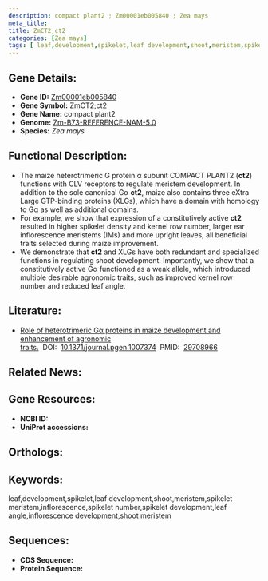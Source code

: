 ```yaml
---
description: compact plant2 ; Zm00001eb005840 ; Zea mays
meta_title:
title: ZmCT2;ct2
categories: [Zea mays]
tags: [ leaf,development,spikelet,leaf development,shoot,meristem,spikelet meristem,inflorescence,spikelet number,spikelet development,leaf angle,inflorescence development,shoot meristem ]
---
```


## Gene Details:
- **Gene ID:**	[Zm00001eb005840]()
- **Gene Symbol:** ZmCT2;ct2
- **Gene Name:** compact plant2
- **Genome:** [Zm-B73-REFERENCE-NAM-5.0]()
- **Species:** *Zea mays*

## Functional Description:
   - The maize heterotrimeric G protein α subunit COMPACT PLANT2 (**ct2**) functions with CLV receptors to regulate meristem development. In addition to the sole canonical Gα **ct2**, maize also contains three eXtra Large GTP-binding proteins (XLGs), which have a domain with homology to Gα as well as additional domains.
   - For example, we show that expression of a constitutively active **ct2** resulted in higher spikelet density and kernel row number, larger ear inflorescence meristems (IMs) and more upright leaves, all beneficial traits selected during maize improvement.
   - We demonstrate that **ct2** and XLGs have both redundant and specialized functions in regulating shoot development. Importantly, we show that a constitutively active Gα functioned as a weak allele, which introduced multiple desirable agronomic traits, such as improved kernel row number and reduced leaf angle.

## Literature:
   - [Role of heterotrimeric Gα proteins in maize development and enhancement of agronomic traits.]( https://www.ncbi.nlm.nih.gov/pmc/articles/PMC5945058/)&nbsp;&nbsp;DOI:&nbsp;&nbsp;[10.1371/journal.pgen.1007374](https://www.ncbi.nlm.nih.gov/pmc/articles/PMC5945058/)&nbsp;&nbsp;PMID:&nbsp;&nbsp;[29708966](https://pubmed.ncbi.nlm.nih.gov/29708966/)

## Related News:

## Gene Resources:
- **NCBI ID:** [](https://www.ncbi.nlm.nih.gov/gene/?term=)
- **UniProt accessions:** [](https://www.uniprot.org/uniprotkb//entry)

## Orthologs:

## Keywords:
leaf,development,spikelet,leaf development,shoot,meristem,spikelet meristem,inflorescence,spikelet number,spikelet development,leaf angle,inflorescence development,shoot meristem

## Sequences:
- **CDS Sequence:**
- **Protein Sequence:**
